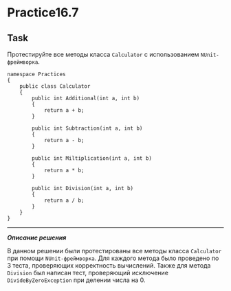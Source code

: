 # Practice16.7

## Task

Протестируйте все методы класса `Calculator` с использованием `NUnit-фреймворка`.

    namespace Practices
    {
        public class Calculator
        {
            public int Additional(int a, int b)
            {
                return a + b;
            }

            public int Subtraction(int a, int b)
            {
                return a - b;
            }

            public int Miltiplication(int a, int b)
            {
                return a * b;
            }

            public int Division(int a, int b)
            {
                return a / b;
            }
        }
    }

___
***Описание решения***  

В данном решении были протестированы все методы класса `Calculator` при помощи `NUnit-фреймворка`. Для каждого метода было проведено по 3 теста, проверяющих корректность вычислений. Также для метода `Division` был написан тест, проверяющий исключение `DivideByZeroException` при делении числа на 0.
